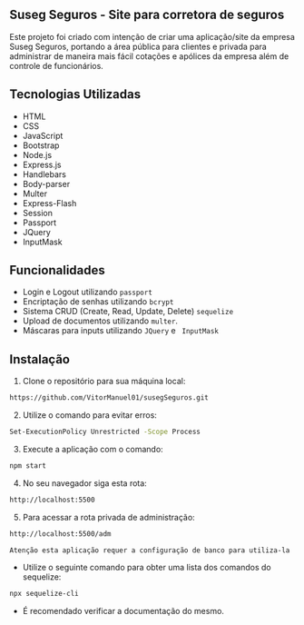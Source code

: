 
## Suseg Seguros - Site para corretora de seguros

Este projeto foi criado com intenção de criar uma aplicação/site da empresa Suseg Seguros, portando a área pública para clientes e privada para administrar de maneira mais fácil cotações e apólices da empresa além de controle de funcionários.


## Tecnologias Utilizadas





- HTML
- CSS
- JavaScript
- Bootstrap
- Node.js
- Express.js
- Handlebars
- Body-parser
- Multer
- Express-Flash
- Session
- Passport
- JQuery
- InputMask


## Funcionalidades

- Login e Logout utilizando `passport`
- Encriptação de senhas utilizando `bcrypt`
- Sistema CRUD (Create, Read, Update, Delete) ` sequelize ` 
- Upload de documentos utilizando `multer`.
- Máscaras para inputs utilizando ` JQuery ` e ` InputMask` 


## Instalação

1. Clone o repositório para sua máquina local:
```bash
https://github.com/VitorManuel01/susegSeguros.git 
```
2. Utilize o comando para evitar erros:
```bash
Set-ExecutionPolicy Unrestricted -Scope Process
```

3. Execute a aplicação com o comando:
```bash
npm start
```

4. No seu navegador siga esta rota:
```bash
http://localhost:5500
```
5. Para acessar a rota privada de administração:
```bash
http://localhost:5500/adm 

```
`Atenção esta aplicação requer a configuração de banco para utiliza-la`

- Utilize o seguinte comando para obter uma lista dos comandos do sequelize:
```bash
npx sequelize-cli
```
- É recomendado verificar a documentação do mesmo.
    